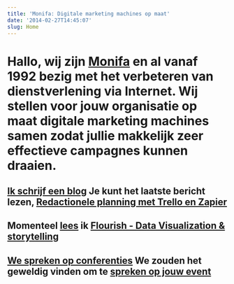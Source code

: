 ```yaml
---
title: 'Monifa: Digitale marketing machines op maat'
date: '2014-02-27T14:45:07'
slug: Home
---
```

# Hallo, wij zijn [Monifa](/about/) en al vanaf 1992 bezig met het verbeteren van dienstverlening via Internet. Wij stellen voor jouw organisatie op maat digitale marketing machines samen zodat jullie makkelijk zeer effectieve campagnes kunnen draaien.


## [Ik schrijf een blog](/writing) Je kunt het laatste bericht lezen, [Redactionele planning met Trello en Zapier](/journal/editorial-planning-with-trello-and-zapier)

## Momenteel [lees](/reading) ik [Flourish - Data Visualization & storytelling](https://flourish.studio/)

## [We spreken op conferenties](/speaking) We zouden het geweldig vinden om te [spreken op jouw event](/contact)
